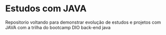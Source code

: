 # Estudos com JAVA
Repositorio voltando para demonstrar evolução de estudos e projetos com JAVA com a trilha do bootcamp DIO back-end java
